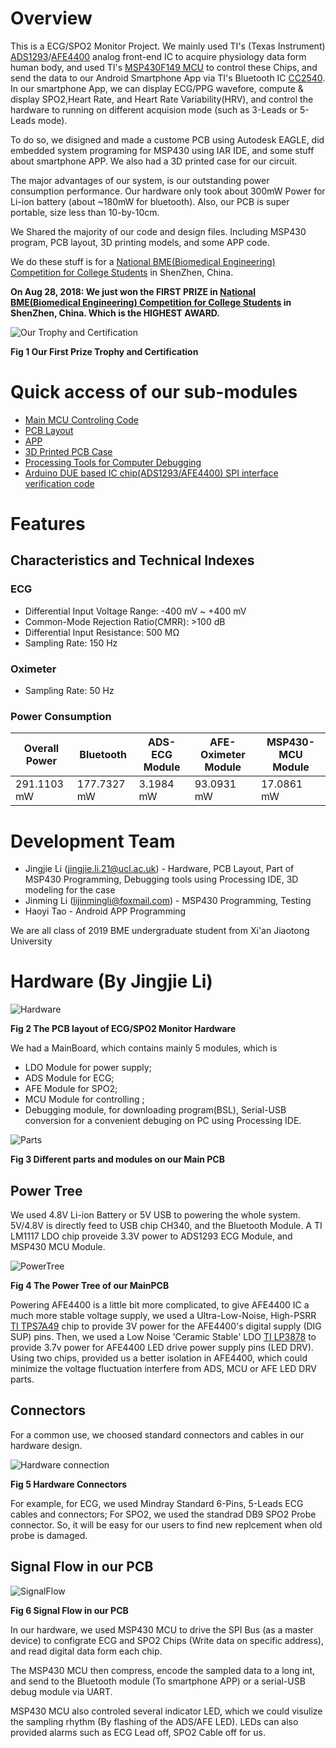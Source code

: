 # Overview
This is a ECG/SPO2 Monitor Project. We mainly used TI's (Texas Instrument) [ADS1293](http://www.ti.com/product/ads1293)/[AFE4400](http://www.ti.com/product/AFE4400/description) analog front-end IC to acquire physiology data form human body, and used TI's [MSP430F149 MCU](http://www.ti.com/product/MSP430F149/description) to control these Chips, and send the data to our Android Smartphone App via TI's Bluetooth IC [CC2540](http://www.ti.com/product/CC2540/description). In our smartphone App, we can display ECG/PPG wavefore, compute & display SPO2,Heart Rate, and Heart Rate Variability(HRV), and control the hardware to running on different acquision mode (such as 3-Leads or 5-Leads mode).

To do so, we disigned and made a custome PCB using Autodesk EAGLE, did embedded system programing for MSP430 using IAR IDE, and some stuff about smartphone APP. We also had a 3D printed case for our circuit.

The major advantages of our system, is our outstanding power consumption performance. Our hardware only took about 300mW Power for Li-ion battery (about ~180mW for bluetooth). Also, our PCB is super portable, size less than 10-by-10cm.

We Shared the majority of our code and design files. Including MSP430 program, PCB layout, 3D printing models, and some APP code.

We do these stuff is for a [National BME(Biomedical Engineering) Competition for College Students](http://bmedesign.medmeeting.org/cn) in ShenZhen, China.

__On Aug 28, 2018: We just won the FIRST PRIZE in [National BME(Biomedical Engineering) Competition for College Students](http://bmedesign.medmeeting.org/cn) in ShenZhen, China. Which is the HIGHEST AWARD.__

![Our Trophy and Certification](https://i.imgur.com/wQvYJVf.jpg)

__Fig 1 Our First Prize Trophy and Certification__

# Quick access of our sub-modules
+ [Main MCU Controling Code](https://github.com/celelion/ECGMonitor/blob/master/MSP430/AFE%26ADS_inter/main.c)
+ [PCB Layout](https://github.com/celelion/ECGMonitor/tree/master/PCB)
+ [APP](https://github.com/celelion/ECGMonitor/tree/master/APP_Design)
+ [3D Printed PCB Case](https://github.com/celelion/ECGMonitor/tree/master/Case)
+ [Processing Tools for Computer Debugging](https://github.com/celelion/ECGMonitor/tree/master/Analog_Front/EEGPPGdataRecTest)
+ [Arduino DUE based IC chip(ADS1293/AFE4400) SPI interface verification code](https://github.com/celelion/ECGMonitor/tree/master/Analog_Front/Arduino-TestFirmware)

# Features
## Characteristics and Technical Indexes
### ECG

+ Differential Input Voltage Range: -400 mV ~ +400 mV
+ Common-Mode Rejection Ratio(CMRR): >100 dB
+ Differential Input Resistance: 500 MΩ
+ Sampling Rate: 150 Hz

### Oximeter
+ Sampling Rate: 50 Hz

### Power Consumption
| Overall Power | Bluetooth | ADS-ECG Module | AFE-Oximeter Module | MSP430-MCU Module |
| ------ | ------ | ------ | ------ | ------ |
| 291.1103 mW | 177.7327 mW | 3.1984 mW | 93.0931 mW | 17.0861 mW |

# Development Team
+ Jingjie Li (jingjie.li.21@ucl.ac.uk) - Hardware, PCB Layout, Part of MSP430 Programming, Debugging tools using Processing IDE, 3D modeling for the case
+ Jinming Li (lijinmingli@foxmail.com) - MSP430 Programming, Testing
+ Haoyi Tao - Android APP Programming

We are all class of 2019 BME undergraduate student from Xi'an Jiaotong University

# Hardware (By Jingjie Li)

![Hardware](https://i.imgur.com/rh3yaOw.jpg)

__Fig 2 The PCB layout of ECG/SPO2 Monitor Hardware__

We had a MainBoard, which contains mainly 5 modules, which is 
+ LDO Module for power supply; 
+ ADS Module for ECG; 
+ AFE Module for SPO2; 
+ MCU Module for controlling ;
+ Debugging module, for downloading program(BSL), Serial-USB conversion for a convenient debuging on PC using Processing IDE.

![Parts](https://i.imgur.com/xRYY25K.png)

__Fig 3 Different parts and modules on our Main PCB__

## Power Tree

We used 4.8V Li-ion Battery or 5V USB to powering the whole system. 5V/4.8V is directly feed to USB chip CH340, and the Bluetooth Module. A TI LM1117 LDO chip proveide 3.3V power to ADS1293 ECG Module, and MSP430 MCU Module. 

![PowerTree](https://i.imgur.com/6MNTbJE.png)

__Fig 4 The Power Tree of our MainPCB__

Powering AFE4400 is a little bit more complicated, to give AFE4400 IC a much more stable voltage supply, we used a Ultra-Low-Noise, High-PSRR [TI TPS7A49](http://www.ti.com/product/TPS7A49/description) chip to provide 3V power for the AFE4400's digital supply (DIG SUP) pins. Then, we used a Low Noise 'Ceramic Stable' LDO [TI LP3878](http://www.ti.com/product/LP3878-ADJ/samplebuy) to provide 3.7v power for AFE4400 LED drive power supply pins (LED DRV). Using two chips, provided us a better isolation in AFE4400, which could minimize the voltage fluctuation interfere from ADS, MCU or AFE LED DRV parts.

## Connectors

For a common use, we choosed standard connectors and cables in our hardware design.

![Hardware connection](https://i.imgur.com/HNWKe9i.png)

__Fig 5 Hardware Connectors__

For example, for ECG, we used Mindray Standard 6-Pins, 5-Leads ECG cables and connectors; For SPO2, we used the standrad DB9 SPO2 Probe connector. So, it will be easy for our users to find new replcement when old probe is damaged.

## Signal Flow in our PCB

![SignalFlow](https://i.imgur.com/sKEyODt.png)

__Fig 6 Signal Flow in our PCB__

In our hardware, we used MSP430 MCU to drive the SPI Bus (as a master device) to configrate ECG and SPO2 Chips (Write data on specific address), and read digital data form each chip.

The MSP430 MCU then compress, encode the sampled data to a long int, and send to the Bluetooth module (To smartphone APP) or a serial-USB debug module via UART.

MSP430 MCU also controled several indicator LED, which we could visulize the sampling rhythm (By flashing of the ADS/AFE LED). LEDs can also provided alarms such as ECG Lead off, SPO2 Cable off for us.
